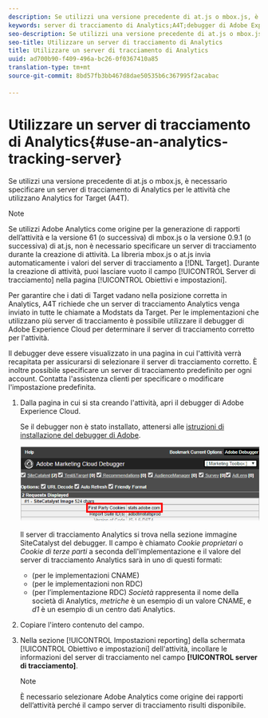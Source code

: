 ```yaml
---
description: Se utilizzi una versione precedente di at.js o mbox.js, è necessario specificare un server di tracciamento di Analytics per le attività che utilizzano Analytics for Target (A4T).
keywords: server di tracciamento di Analytics;A4T;debugger di Adobe Experience Cloud;fonte di reportistica
seo-description: Se utilizzi una versione precedente di at.js o mbox.js, è necessario specificare un server di tracciamento di Analytics per le attività che utilizzano Analytics for Target (A4T).
seo-title: Utilizzare un server di tracciamento di Analytics
title: Utilizzare un server di tracciamento di Analytics
uuid: ad700b90-f409-496a-bc26-0f0367410a85
translation-type: tm+mt
source-git-commit: 8bd57fb3bb467d8dae50535b6c367995f2acabac

---
```



# Utilizzare un server di tracciamento di Analytics{#use-an-analytics-tracking-server}

Se utilizzi una versione precedente di at.js o mbox.js, è necessario specificare un server di tracciamento di Analytics per le attività che utilizzano Analytics for Target (A4T).

>[!NOTE]
>
>Se utilizzi Adobe Analytics come origine per la generazione di rapporti dell’attività e la versione 61 (o successiva) di mbox.js o la versione 0.9.1 (o successiva) di at.js, non è necessario specificare un server di tracciamento durante la creazione di attività. La libreria mbox.js o at.js invia automaticamente i valori del server di tracciamento a [!DNL Target]. Durante la creazione di attività, puoi lasciare vuoto il campo [!UICONTROL Server di tracciamento] nella pagina [!UICONTROL Obiettivi e impostazioni].

Per garantire che i dati di Target vadano nella posizione corretta in Analytics, A4T richiede che un server di tracciamento Analytics venga inviato in tutte le chiamate a Modstats da Target. Per le implementazioni che utilizzano più server di tracciamento è possibile utilizzare il debugger di Adobe Experience Cloud per determinare il server di tracciamento corretto per l&#39;attività.

Il debugger deve essere visualizzato in una pagina in cui l&#39;attività verrà recapitata per assicurarsi di selezionare il server di tracciamento corretto. È inoltre possibile specificare un server di tracciamento predefinito per ogni account. Contatta l&#39;assistenza clienti per specificare o modificare l&#39;impostazione predefinita.

1. Dalla pagina in cui si sta creando l&#39;attività, apri il debugger di Adobe Experience Cloud.

   Se il debugger non è stato installato, attenersi alle [istruzioni di installazione del debugger di Adobe](https://marketing.adobe.com/resources/help/en_US/sc/implement/debugger_install.html).

   ![](assets/Screen_DebuggerTrackServ.png)

   Il server di tracciamento Analytics si trova nella sezione immagine SiteCatalyst del debugger. Il campo è chiamato *Cookie proprietari* o *Cookie di terze parti* a seconda dell&#39;implementazione e il valore del server di tracciamento Analytics sarà in uno di questi formati:

   * (per le implementazioni CNAME)
   * (per le implementazioni non RDC)
   * (per l’implementazione RDC)
   *Società* rappresenta il nome della società di Analytics, *metriche* è un esempio di un valore CNAME, e *d1* è un esempio di un centro dati Analytics.
1. Copiare l&#39;intero contenuto del campo.
1. Nella sezione [!UICONTROL Impostazioni reporting] della schermata [!UICONTROL Obiettivo e impostazioni] dell&#39;attività, incollare le informazioni del server di tracciamento nel campo **[!UICONTROL server di tracciamento]**.

   >[!NOTE]
   >
   >È necessario selezionare Adobe Analytics come origine dei rapporti dell’attività perché il campo server di tracciamento risulti disponibile.

